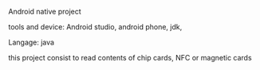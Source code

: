 Android native project

tools and device: Android studio, android phone, jdk,

Langage: java

this project consist to read contents of chip cards, NFC or magnetic cards
